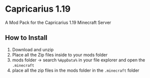 # Capricarius 1.19
A Mod Pack for the Capricarius 1.19 Minecraft Server

## How to Install
1. Download and unzip
2. Place all the Zip files inside to your mods folder
3. mods folder -> search `%AppData%` in your file explorer and open the `.minecraft`
4. place all the zip files in the mods folder in the `.minecraft` folder
